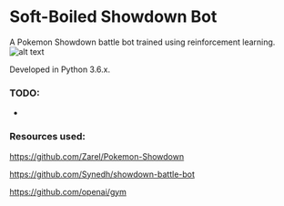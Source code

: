 # Soft-Boiled Showdown Bot

A Pokemon Showdown battle bot trained using reinforcement learning.
![alt text](http://play.pokemonshowdown.com/sprites/xyani/chansey.gif "Chansey")

Developed in Python 3.6.x.

### TODO:
- 

### Resources used:
https://github.com/Zarel/Pokemon-Showdown

https://github.com/Synedh/showdown-battle-bot

https://github.com/openai/gym

